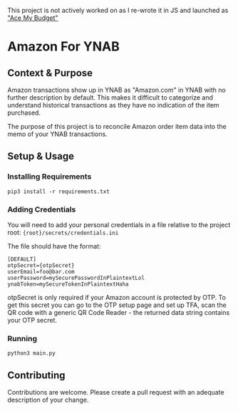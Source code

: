This project is not actively worked on as I re-wrote it in JS and launched as ["Ace My Budget"](https://acemybudget.com)



# Amazon For YNAB

## Context & Purpose

Amazon transactions show up in YNAB as "Amazon.com" in YNAB with no further description by default. This makes it difficult to categorize and understand historical transactions as they have no indication of the item purchased.

The purpose of this project is to reconcile Amazon order item data into the memo of your YNAB transactions.

## Setup & Usage

### Installing Requirements

`pip3 install -r requirements.txt`

### Adding Credentials

You will need to add your personal credentials in a file relative to the project root:
`{root}/secrets/credentials.ini`

The file should have the format:
```
[DEFAULT]
otpSecret={otpSecret}
userEmail=foo@bar.com
userPassword=mySecurePasswordInPlaintextLol
ynabToken=mySecureTokenInPlaintextHaha
```

otpSecret is only required if your Amazon account is protected by OTP. To get this secret you can go to the OTP setup page and set up TFA, scan the QR code with a generic QR Code Reader - the returned data string contains your OTP secret.

### Running

`python3 main.py`

## Contributing

Contributions are welcome. Please create a pull request with an adequate description of your change.
